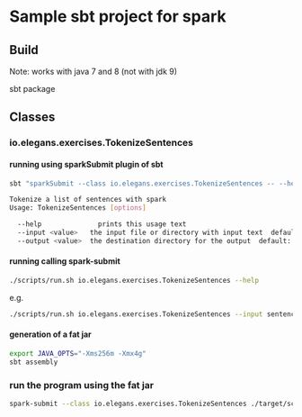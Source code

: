 # Sample sbt project for spark

## Build

Note: works with java 7 and 8 (not with jdk 9)

sbt package

## Classes

### io.elegans.exercises.TokenizeSentences

#### running using sparkSubmit plugin of sbt

```bash
sbt "sparkSubmit --class io.elegans.exercises.TokenizeSentences -- --help"

Tokenize a list of sentences with spark
Usage: TokenizeSentences [options]

  --help              prints this usage text
  --input <value>   the input file or directory with input text  default: sentences.txt
  --output <value>  the destination directory for the output  default: TOKENIZED_SENTENCES
```

#### running calling spark-submit

```bash
./scripts/run.sh io.elegans.exercises.TokenizeSentences --help
```

e.g.

```bash
./scripts/run.sh io.elegans.exercises.TokenizeSentences --input sentences.utf8.clean.txt  --output TOKENIZED
```

#### generation of a fat jar

```bash
export JAVA_OPTS="-Xms256m -Xmx4g"
sbt assembly
```

### run the program using the fat jar

```bash
spark-submit --class io.elegans.exercises.TokenizeSentences ./target/scala-2.11/exercises-assembly-0.1.jar  --help
```

